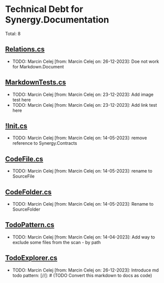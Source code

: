 ﻿# Technical Debt for Synergy.Documentation

Total: 8

## [Relations.cs](../Dependencies/Relations.cs)
- TODO: Marcin Celej [from: Marcin Celej on: 26-12-2023]: Doe not work for Markdown.Document

## [MarkdownTests.cs](../../Markup/MarkdownTests.cs)
- TODO: Marcin Celej [from: Marcin Celej on: 23-12-2023]: Add image test here
- TODO: Marcin Celej [from: Marcin Celej on: 23-12-2023]: Add link test here

## [!Init.cs](../../../Synergy.Documentation/!Init.cs)
- TODO: Marcin Celej [from: Marcin Celej on: 14-05-2023]: remove reference to Synergy.Contracts

## [CodeFile.cs](../../../Synergy.Documentation/Code/CodeFile.cs)
- TODO: Marcin Celej [from: Marcin Celej on: 14-05-2023]: rename to SourceFile

## [CodeFolder.cs](../../../Synergy.Documentation/Code/CodeFolder.cs)
- TODO: Marcin Celej [from: Marcin Celej on: 14-05-2023]: Rename to SourceFolder

## [TodoPattern.cs](../../../Synergy.Documentation/Todos/Patterns/TodoPattern.cs)
- TODO: Marcin Celej [from: Marcin Celej on: 14-04-2023]: Add way to exclude some files from the scan - by path

## [TodoExplorer.cs](../../../Synergy.Documentation/Todos/TodoExplorer.cs)
- TODO: Marcin Celej [from: Marcin Celej on: 26-12-2023]: Introduce md todo pattern: [//]: # (TODO Convert this markdown to docs as code)
